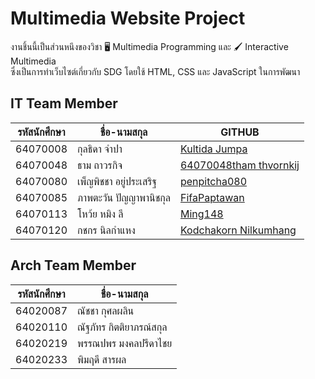 # Multimedia Website Project
งานชิ้นนี้เป็นส่วนหนึงของวิชา 🖥️ Multimedia Programming และ 🖌️ Interactive Multimedia<br />
ซึ่งเป็นการทำเว็บไซต์เกี่ยวกับ SDG โดยใช้ HTML, CSS และ JavaScript ในการพัฒนา

## IT Team Member
|รหัสนักศึกษา|ชื่อ-นามสกุล|GITHUB|
|---|---|---|
|64070008|กุลธิดา จำปา|[Kultida Jumpa](https://github.com/winniemooz)|
|64070048|ธาม ถาวรกิจ|[64070048tham thvornkij](https://github.com/64070048)|
|64070080|เพ็ญพิชชา อยู่ประเสริฐ|[penpitcha080](https://github.com/penpitcha080)|
|64070085|ภาพตะวัน ปัญญาพานิชกุล|[FifaPaptawan](https://github.com/FifaPaptawan)|
|64070113|โหว้ย หมิง ลี|[Ming148](https://github.com/Ming148)|
|64070120|กชกร นิลกำแหง|[Kodchakorn Nilkumhang](https://github.com/Kodchakorn64070120)|

## Arch Team Member
|รหัสนักศึกษา|ชื่อ-นามสกุล|
|---|---|
|64020087|ณัชชา กุศลผลิน|
|64020110|ณัฐภัทร กิตติยาภรณ์สกุล|
|64020219|พรรณปพร มงคลปรีดาไชย|
|64020233|พิมฤดี สารผล|
